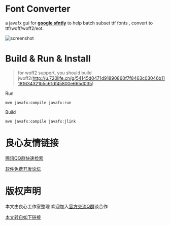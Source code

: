 Font Converter
===================

a javafx gui for **[google sfntly](http://u.720life.cn/g/54145d0471d91890860f7f8463c03046cc8d5b8a21936e230db43e28c58dba0682330d687077d713ab3bcf939aab7c6d)** to help batch subset ttf fonts , convert to ttf/woff/woff2/eot.

![screenshot](img/screenshot.png)

Build & Run & Install
============

> for woff2 support, you should build jwoff2(http://u.720life.cn/g/54145d0471d91890860f7f8463c03046b11181634321b5c61df45800e665d035)


Run

```
mvn javafx:compile javafx:run 
```

Build


```
mvn javafx:compile javafx:jlink
```




 # 良心友情链接

[腾讯QQ群快速检索](http://u.720life.cn/s/8cf73f7c)

[软件免费开发论坛](http://u.720life.cn/s/bbb01dc0)

# 版权声明 

本文由良心工作室整理 欢迎加入[官方交流Q群](https://u.720life.cn/s/f2316816)谈合作

[本文转自如下链接](http://u.720life.cn/g/2e71d0f0a5c601172267ba20d3a43c6ea0a473e2798824481cf9e94998a5a7e587689ba1309090104d423bcfb9ceba74168e2d90873428b868aed6c6d626ce5f7fefba439c15f8475b90c47b98e4cb52)